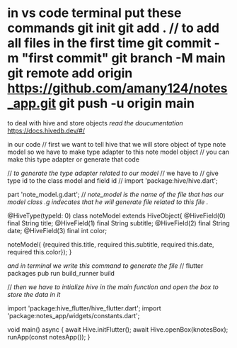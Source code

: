 in vs code terminal put these commands
git init
git add .   // to add all files in the first time
git commit -m "first commit"
git branch -M main
git remote add origin https://github.com/amany124/notes_app.git
git push -u origin main
=============================================================

to deal with hive and store objects 
*read the doucumentation* 
https://docs.hivedb.dev/#/

in our code 
// first we want to tell hive that we will store object of type note model so we have to make type adapter to this note model object 
// you can make this type adapter or generate that code 

// *to generate the type adapter related to our model* 
// we have to
// give type id to the class model and field id
// import 'package:hive/hive.dart';

part 'note_model.g.dart'; 
 // *note_model is the name of the file that has our model class .g indecates that he will generate file related to this file .*

@HiveType(typeId: 0)
class noteModel extends HiveObject{
  @HiveField(0)
  final String title;
   @HiveField(1)
  final String subtitle;
   @HiveField(2)
  final String date;
   @HiveField(3)
  final int color;

  noteModel(
      {required this.title,
      required this.subtitle,
      required this.date,
      required this.color});
}

 *and in terminal we write this command to generate the file*
// flutter packages pub run build_runner build

// *then we have to intialize hive in the main function and open the box to store the data in it*

import 'package:hive_flutter/hive_flutter.dart';
import 'package:notes_app/widgets/constants.dart';

void main() async {
  await Hive.initFlutter();
 await Hive.openBox(knotesBox);
  runApp(const notesApp());
}